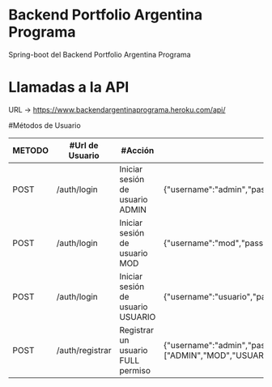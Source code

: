 # Backend Portfolio Argentina Programa
Spring-boot del Backend Portfolio Argentina Programa

# Llamadas a la API

URL -> https://www.backendargentinaprograma.heroku.com/api/

#Métodos de Usuario

METODO | #Url de Usuario | #Acción | #JSON de envio 
--- | --- | --- | --- 
POST | /auth/login | Iniciar sesión de usuario ADMIN | {"username":"admin","password":"123456"}
POST | /auth/login | Iniciar sesión de usuario MOD | {"username":"mod","password":"123456"}
POST | /auth/login | Iniciar sesión de usuario USUARIO | {"username":"usuario","password":"123456"}
POST | /auth/registrar | Registrar un usuario FULL permiso | {"username":"admin","password":"123456","email":"admin@admin.com","rol":["ADMIN","MOD","USUARIO"],"nombres":"gerardo","apellidos":"romero","telefono":"222222","domicilio":"micasa","nacionalidad":"argentina","fotoperfil":""}
